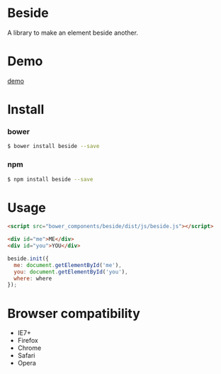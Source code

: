 # Beside

A library to make an element beside another.

# Demo

[demo](http://beside.mipinr.com/)

# Install

### bower

```bash
$ bower install beside --save
```

### npm

```bash
$ npm install beside --save
```

# Usage

```html
<script src="bower_components/beside/dist/js/beside.js"></script>

<div id="me">ME</div>
<div id="you">YOU</div>
```

```js
beside.init({
  me: document.getElementById('me'),
  you: document.getElementById('you'),
  where: where
});
```

# Browser compatibility

- IE7+
- Firefox
- Chrome
- Safari
- Opera
